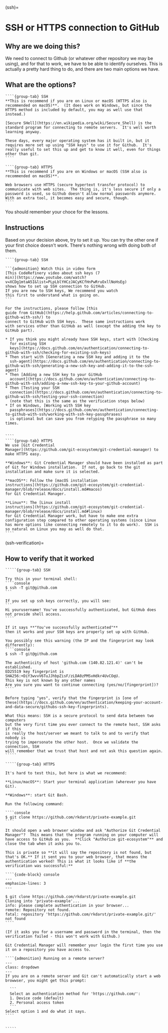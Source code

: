 (ssh)=

# SSH or HTTPS connection to GitHub

## Why are we doing this?

We need to connect to Github (or whatever other repository we may be
using), and for that to work, we have to be able to identify
ourselves.  This is actually a pretty hard thing to do, and there are
two main options we have.


## What are the options?

`````{tabs}
````{group-tab} SSH
**This is recommend if you are on Linux or macOS (HTTPS also is
recommended on macOS)**.  (It does work on Windows, but since the
HTTPS method is included by default, you may as well use that
instead.)

[Secure SHell](https://en.wikipedia.org/wiki/Secure_Shell) is the
standard program for connecting to remote servers.  It's well worth
learning anyway.

These days, every major operating system has it built in, but it
requires more set up using "SSH keys" to use it for Github.  It's
really useful to set this up and get to know it well, even for things
other than git.
````

````{group-tab} HTTPS
**This is recommend if you are on Windows or macOS (SSH also is
recommended on macOS)**.

Web browsers use HTTPS (secure hypertext transfer protocol) to
communicate with web sites.  The thing is, it's less secure if only a
password is used, so Github doesn't allow normal passwords anymore.
With an extra tool, it becomes easy and secure, though.
````
`````

You should remember your choce for the lessons.



## Instructions

Based on your decision above, try to set it up.  You can try the other
one if your first choice doesn't work.  There's nothing wrong with
doing both of them.

`````{tabs}
````{group-tab} SSH

```{admonition} Watch this in video form
[This CodeRefinery video about ssh keys (7
min)](https://www.youtube.com/watch?v=XCDg1mtaA5I&list=PLpLblYHCzJACyKCfHnPwRruOxllNoHsEg)
shows how to set up SSH connection to GitHub.
If you are new to SSH keys, We recommend you watch
this first to understand what is going on.
```

For the instructions, please follow [this
guide from GitHub](https://help.github.com/articles/connecting-to-github-with-ssh/) to
connect to GitHub with SSH keys.  These same instructions work
with services other than GitHub as well (except the adding the key to
GitHub part).

* If you think you might already have SSH keys, start with [Checking
  for existing SSH
  keys](https://docs.github.com/en/authentication/connecting-to-github-with-ssh/checking-for-existing-ssh-keys)
* Then start with [Generating a new SSH key and adding it to the
  ssh-agent](https://docs.github.com/en/authentication/connecting-to-github-with-ssh/generating-a-new-ssh-key-and-adding-it-to-the-ssh-agent)
* Then [Adding a new SSH key to your GitHub
  account](https://docs.github.com/en/authentication/connecting-to-github-with-ssh/adding-a-new-ssh-key-to-your-github-account)
* Then [Testing your SSH
  connection](https://docs.github.com/en/authentication/connecting-to-github-with-ssh/testing-your-ssh-connection)
  (note that this is the same as the verification steps below)
* If on Windows, [Working with SSH key
  passphrases](https://docs.github.com/en/authentication/connecting-to-github-with-ssh/working-with-ssh-key-passphrases)
  is optional but can save you from retyping the passphrase so many times.


````
````{group-tab} HTTPS
We use [Git Credential
Manager](https://github.com/git-ecosystem/git-credential-manager) to
make HTTPS easy.

**Windows**: Git Credential Manager should have been installed as part
of Git for Windows installation.  If not, go back to the git
installation and make sure it is selected.

**macOS**: Follow the [macOS installation
instructions](https://github.com/git-ecosystem/git-credential-manager/blob/release/docs/install.md#macos)
for Git Credential Manager.

**Linux**: The [Linux install
instructions](https://github.com/git-ecosystem/git-credential-manager/blob/release/docs/install.md#linux)
for Git Credential Manager work, but have to make one extra
configuration step compared to other operating systems (since Linux
has more options like connecting remotely to it to do work).  SSH is
so natural on Linux you may as well do that.
````
`````


(ssh-verification)=

## How to verify that it worked

``````{tabs}
`````{group-tab} SSH

Try this in your terminal shell:
````console
$ ssh -T git@github.com
```

If you set up ssh keys correctly, you will see:
```
Hi yourusername! You've successfully authenticated, but GitHub does not provide shell access.
````

If it says **"You've successfully authenticated"**
then it works and your SSH keys are properly set up with GitHub.

You possibly see this warning (the IP and the fingerprint may look differently):
````console
$ ssh -T git@github.com

The authenticity of host 'github.com (140.82.121.4)' can't be established.
ED25519 key fingerprint is SHA256:+DiY3wvvV6TuJJhbpZisF/zLDA0zPMSvHdkr4UvCOqU.
This key is not known by any other names
Are you sure you want to continue connecting (yes/no/[fingerprint])?
````

Before typing "yes", verify that the fingerprint is [one of
these](https://docs.github.com/en/authentication/keeping-your-account-and-data-secure/githubs-ssh-key-fingerprints).

What this means: SSH is a secure protocol to send data between two computers
but the very first time you ever connect to the remote host, SSH asks if this
is really the host/server we meant to talk to and to verify that nobody is
trying to impersonate the other host.  Once we validate the connection, SSH
will remember that we trust that host and not ask this question again.
`````

`````{group-tab} HTTPS

It's hard to test this, but here is what we recommend:

**Linux/macOS**: Start your terminal application (wherever you have
Git).

**Windows**: start Git Bash.

Run the following command:

````console
$ git clone https://github.com/rkdarst/private-example.git
````

It should open a web browser window and ask "Authorize Git Credential
Manager"?  This means that the program running on your computer will
have access to GitHub as you.  **Click "Authorize git-ecosystem"** and
close the tab when it asks you to.

This is private so **it will say the repository is not found, but
that's OK.** If it sent you to your web browser, that means the
authentication worked! This is what it looks like if **the
verification was successful:**

````{code-block} console
---
emphasize-lines: 3
---

$ git clone https://github.com/rkdarst/private-example.git
Cloning into 'private-example'...
info: please complete authentication in your browser...
remote: Repository not found.
fatal: repository 'https://github.com/rkdarst/private-example.git/' not found
````

(If it asks you for a username and password in the terminal, then the
verification failed - this won't work with Github.)

Git Credential Manager will remember your login the first time you use
it on a repository you have access to.

````{admonition} Running on a remote server?
---
class: dropdown
---
If you are on a remote server and Git can't automatically start a web
browwser, you might get this prompt:

  ```
  Select an authentication method for 'https://github.com/':
  1. Device code (default)
  2. Personal access token
  ```
Select option 1 and do what it says.
````


`````
``````
